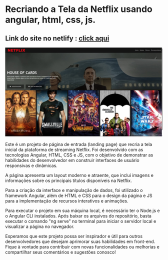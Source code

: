 # Recriando a Tela da Netflix usando angular, html, css, js.
## Link do site no netlify :  [click aqui](https://clone-do-netflix-franklyn.netlify.app/)

![Recriando a Tela da Netflix](img/tela.jpeg)

Este é um projeto de página de entrada (landing page) que recria a tela inicial da plataforma de streaming Netflix. Foi desenvolvido com as tecnologias Angular, HTML, CSS e JS, com o objetivo de demonstrar as habilidades do desenvolvedor em construir interfaces de usuário responsivas e dinâmicas.

A página apresenta um layout moderno e atraente, que inclui imagens e informações sobre os principais títulos disponíveis na Netflix.

Para a criação da interface e manipulação de dados, foi utilizado o framework Angular, além de HTML e CSS para o design da página e JS para a implementação de recursos interativos e animações.

Para executar o projeto em sua máquina local, é necessário ter o Node.js e o Angular CLI instalados. Após baixar os arquivos do repositório, basta executar o comando "ng serve" no terminal para iniciar o servidor local e visualizar a página no navegador.

Esperamos que este projeto possa ser inspirador e útil para outros desenvolvedores que desejam aprimorar suas habilidades em front-end. Fique à vontade para contribuir com novas funcionalidades ou melhorias e compartilhar seus comentários e sugestões conosco!
